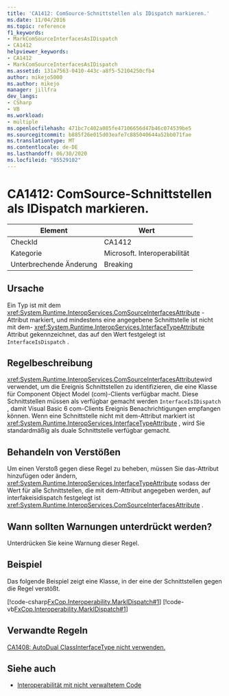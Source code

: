 ```yaml
---
title: 'CA1412: ComSource-Schnittstellen als IDispatch markieren.'
ms.date: 11/04/2016
ms.topic: reference
f1_keywords:
- MarkComSourceInterfacesAsIDispatch
- CA1412
helpviewer_keywords:
- CA1412
- MarkComSourceInterfacesAsIDispatch
ms.assetid: 131a7563-0410-443c-a8f5-52104250cfb4
author: mikejo5000
ms.author: mikejo
manager: jillfra
dev_langs:
- CSharp
- VB
ms.workload:
- multiple
ms.openlocfilehash: 471bc7c402a085fe47106656d47b46c074539be5
ms.sourcegitcommit: b885f26e015d03eafe7c885040644a52bb071fae
ms.translationtype: MT
ms.contentlocale: de-DE
ms.lasthandoff: 06/30/2020
ms.locfileid: "85529102"
---
```

# <a name="ca1412-mark-comsource-interfaces-as-idispatch"></a>CA1412: ComSource-Schnittstellen als IDispatch markieren.

|Element|Wert|
|-|-|
|CheckId|CA1412|
|Kategorie|Microsoft. Interoperabilität|
|Unterbrechende Änderung|Breaking|

## <a name="cause"></a>Ursache

Ein Typ ist mit dem <xref:System.Runtime.InteropServices.ComSourceInterfacesAttribute> -Attribut markiert, und mindestens eine angegebene Schnittstelle ist nicht mit dem- <xref:System.Runtime.InteropServices.InterfaceTypeAttribute> Attribut gekennzeichnet, das auf den Wert festgelegt ist `InterfaceIsDispatch` .

## <a name="rule-description"></a>Regelbeschreibung

<xref:System.Runtime.InteropServices.ComSourceInterfacesAttribute>wird verwendet, um die Ereignis Schnittstellen zu identifizieren, die eine Klasse für Component Object Model (com)-Clients verfügbar macht. Diese Schnittstellen müssen als verfügbar gemacht werden `InterfaceIsIDispatch` , damit Visual Basic 6 com-Clients Ereignis Benachrichtigungen empfangen können. Wenn eine Schnittstelle nicht mit dem-Attribut markiert ist <xref:System.Runtime.InteropServices.InterfaceTypeAttribute> , wird Sie standardmäßig als duale Schnittstelle verfügbar gemacht.

## <a name="how-to-fix-violations"></a>Behandeln von Verstößen

Um einen Verstoß gegen diese Regel zu beheben, müssen Sie das-Attribut hinzufügen oder ändern, <xref:System.Runtime.InteropServices.InterfaceTypeAttribute> sodass der Wert für alle Schnittstellen, die mit dem-Attribut angegeben werden, auf interfakeisidispatch festgelegt ist <xref:System.Runtime.InteropServices.ComSourceInterfacesAttribute> .

## <a name="when-to-suppress-warnings"></a>Wann sollten Warnungen unterdrückt werden?

Unterdrücken Sie keine Warnung dieser Regel.

## <a name="example"></a>Beispiel

Das folgende Beispiel zeigt eine Klasse, in der eine der Schnittstellen gegen die Regel verstößt.

[!code-csharp[FxCop.Interoperability.MarkIDispatch#1](../code-quality/codesnippet/CSharp/ca1412-mark-comsource-interfaces-as-idispatch_1.cs)]
[!code-vb[FxCop.Interoperability.MarkIDispatch#1](../code-quality/codesnippet/VisualBasic/ca1412-mark-comsource-interfaces-as-idispatch_1.vb)]

## <a name="related-rules"></a>Verwandte Regeln

[CA1408: AutoDual ClassInterfaceType nicht verwenden.](../code-quality/ca1408.md)

## <a name="see-also"></a>Siehe auch

- [Interoperabilität mit nicht verwaltetem Code](/dotnet/framework/interop/index)
